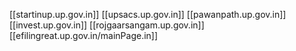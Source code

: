 [[startinup.up.gov.in]]
[[upsacs.up.gov.in]]
[[pawanpath.up.gov.in]]
[[invest.up.gov.in]]
[[rojgaarsangam.up.gov.in]]
[[efilingreat.up.gov.in/mainPage.in]]
